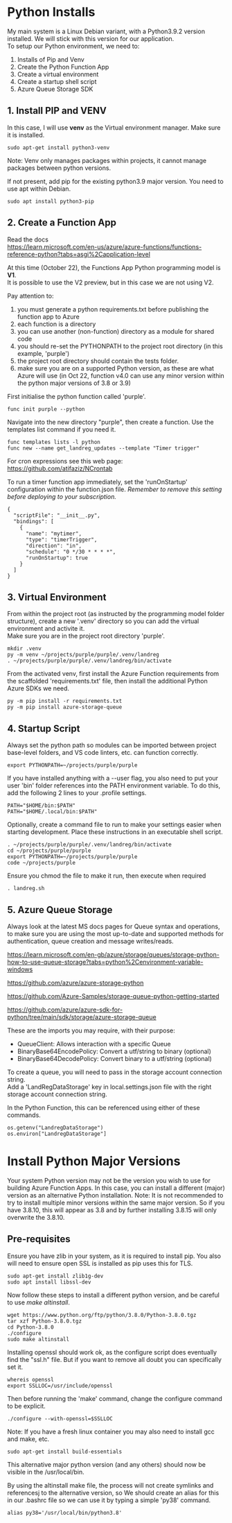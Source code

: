 # Python Installs
My main system is a Linux Debian variant, with a Python3.9.2 version installed.  We will stick with this version for our application.  
To setup our Python environment, we need to:
1. Installs of Pip and Venv
2. Create the Python Function App
3. Create a virtual environment
4. Create a startup shell script
5. Azure Queue Storage SDK

  
## 1. Install PIP and VENV
In this case, I will use **venv** as the Virtual environment manager.  Make sure it is installed.  
```
sudo apt-get install python3-venv
```
Note: Venv only manages packages within projects, it cannot manage packages between python versions.  
  
If not present, add pip for the existing python3.9 major version.  You need to use apt within Debian.
```
sudo apt install python3-pip
```


## 2. Create a Function App
Read the docs  
https://learn.microsoft.com/en-us/azure/azure-functions/functions-reference-python?tabs=asgi%2Capplication-level  

At this time (October 22), the Functions App Python programming model is **V1**.  
It is possible to use the V2 preview, but in this case we are not using V2.  

Pay attention to:
1. you must generate a python requirements.txt before publishing the function app to Azure
2. each function is a directory
3. you can use another (non-function) directory as a module for shared code
4. you should re-set the PYTHONPATH to the project root directory (in this example, 'purple')
5. the project root directory should contain the tests folder.
6. make sure you are on a supported Python version, as these are what Azure will use (in Oct 22, function v4.0 can use any minor version within the python major versions of 3.8 or 3.9)  

First initialise the python function called 'purple'.  
```
func init purple --python
```

Navigate into the new directory "purple", then create a function.  Use the templates list command if you need it.  
```
func templates lists -l python
func new --name get_landreg_updates --template "Timer trigger"
```
For cron expressions see this web page:  
https://github.com/atifaziz/NCrontab

To run a timer function app immediately, set the 'runOnStartup' configuration within the function.json file.  *Remember to remove this setting before deploying to your subscription.*   
```
{
  "scriptFile": "__init__.py",
  "bindings": [
    {
      "name": "mytimer",
      "type": "timerTrigger",
      "direction": "in",
      "schedule": "0 */30 * * * *",
      "runOnStartup": true
    }
  ]
}
```


## 3. Virtual Environment
From within the project root (as instructed by the programming model folder structure), create a new '.venv' directory so you can add the virtual environment and activite it.  
Make sure you are in the project root directory 'purple'.
```
mkdir .venv
py -m venv ~/projects/purple/purple/.venv/landreg
. ~/projects/purple/purple/.venv/landreg/bin/activate
```

From the activated venv, first install the Azure Function requirements from the scaffolded 'requirements.txt' file, then install the additional Python Azure SDKs we need.  
```
py -m pip install -r requirements.txt
py -m pip install azure-storage-queue
```


## 4. Startup Script
Always set the python path so modules can be imported between project base-level folders, and VS code linters, etc. can function correctly.
```
export PYTHONPATH=~/projects/purple/purple
```
  
If you have installed anything with a --user flag, you also need to put your user 'bin' folder references into the PATH environment variable.  To do this, add the following 2 lines to your .profile settings. 
```
PATH="$HOME/bin:$PATH"
PATH="$HOME/.local/bin:$PATH"
```
  
Optionally, create a command file to run to make your settings easier when starting development.  Place these instructions in an executable shell script.  
```
. ~/projects/purple/purple/.venv/landreg/bin/activate
cd ~/projects/purple/purple
export PYTHONPATH=~/projects/purple/purple
code ~/projects/purple
```
Ensure you chmod the file to make it run, then execute when required
```
. landreg.sh
```


## 5. Azure Queue Storage
Always look at the latest MS docs pages for Queue syntax and operations, to make sure you are using the most up-to-date and supported methods for authentication, queue creation and message writes/reads.

https://learn.microsoft.com/en-gb/azure/storage/queues/storage-python-how-to-use-queue-storage?tabs=python%2Cenvironment-variable-windows

https://github.com/azure/azure-storage-python

https://github.com/Azure-Samples/storage-queue-python-getting-started

https://github.com/azure/azure-sdk-for-python/tree/main/sdk/storage/azure-storage-queue
  
These are the imports you may require, with their purpose:
- QueueClient: Allows interaction with a specific Queue
- BinaryBase64EncodePolicy: Convert a utf/string to binary (optional)
- BinaryBase64DecodePolicy: Convert binary to a utf/string (optional)

To create a queue, you will need to pass in the storage account connection string.  
Add a 'LandRegDataStorage' key in local.settings.json file with the right storage account connection string.  

In the Python Function, this can be referenced using either of these commands.  
```
os.getenv("LandregDataStorage")
os.environ["LandregDataStorage"]
```


# Install Python Major Versions
Your system Python version may not be the version you wish to use for building Azure Function Apps.  In this case, you can install a different (major) version as an alternative Python installation. 
Note: It is not recommended to try to install multiple minor versions within the same major version.  So if you have 3.8.10, this will appear as 3.8 and by further installing 3.8.15 will only overwrite the 3.8.10.  

## Pre-requisites
Ensure you have zlib in your system, as it is required to install pip.  You also will need to ensure open SSL is installed as pip uses this for TLS.
```
sudo apt-get install zlib1g-dev
sudo apt install libssl-dev
```

Now follow these steps to install a different python version, and be careful to use *make altinstall*. 
```
wget https://www.python.org/ftp/python/3.8.0/Python-3.8.0.tgz  
tar xzf Python-3.8.0.tgz
cd Python-3.8.0
./configure
sudo make altinstall
```

Installing openssl should work ok, as the configure script does eventually find the "ssl.h" file. But if you want to remove all doubt you can specifically set it.
```
whereis openssl
export SSLLOC=/usr/include/openssl
```
Then before running the 'make' command, change the configure command to be explicit.
``` 
./configure --with-openssl=$SSLLOC
```

Note: If you have a fresh linux container you may also need to install gcc and make, etc.  
```
sudo apt-get install build-essentials
```

This alternative major python version (and any others) should now be visible in the /usr/local/bin.  

By using the altinstall make file, the process will not create symlinks and referencesj to the alternative version, so We should create an alias for this in our .bashrc file so we can use it by typing a simple 'py38' command.
```
alias py38='/usr/local/bin/python3.8'
```  
